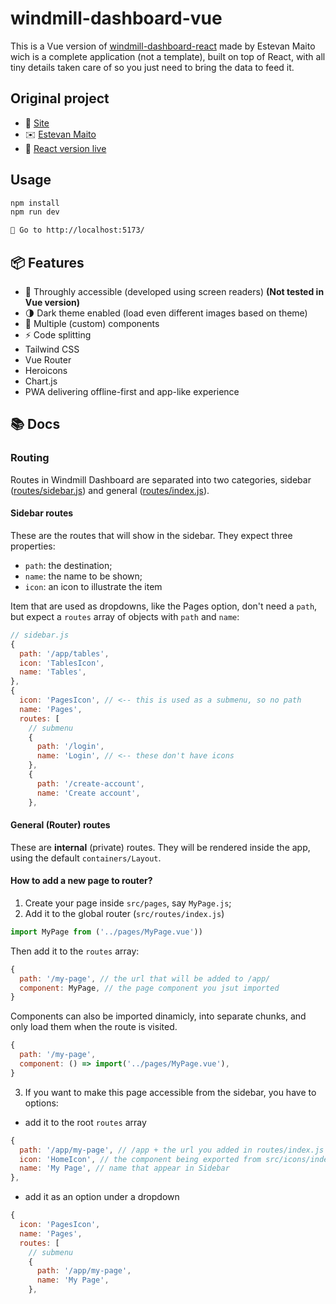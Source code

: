 # windmill-dashboard-vue

This is a Vue version of [windmill-dashboard-react](https://github.com/estevanmaito/windmill-dashboard-react/) made by Estevan Maito wich is a complete application (not a template), built on top of React, with all tiny details taken care of so you just need to bring the data to feed it.

## Original project

- 🔗 [Site](https://windmillui.com/)
- ✉️ [Estevan Maito](https://twitter.com/estevanmaito)
- 🚀 [React version live](https://windmillui.com/dashboard-react)

## Usage

```bash
npm install
npm run dev

🚀 Go to http://localhost:5173/
```

## 📦 Features

- 🦮 Throughly accessible (developed using screen readers) **(Not tested in Vue version)**
- 🌗 Dark theme enabled (load even different images based on theme)
- 🧩 Multiple (custom) components
- ⚡ Code splitting
- Tailwind CSS
- Vue Router
- Heroicons
- Chart.js
- PWA delivering offline-first and app-like experience

## 📚 Docs

### Routing

Routes in Windmill Dashboard are separated into two categories, sidebar ([routes/sidebar.js](src/routes/sidebar.js)) and general ([routes/index.js](src/routes/index.js)).

#### Sidebar routes

These are the routes that will show in the sidebar. They expect three properties:

- `path`: the destination;
- `name`: the name to be shown;
- `icon`: an icon to illustrate the item

Item that are used as dropdowns, like the Pages option, don't need a `path`, but expect a `routes` array of objects with `path` and `name`:

```js
// sidebar.js
{
  path: '/app/tables',
  icon: 'TablesIcon',
  name: 'Tables',
},
{
  icon: 'PagesIcon', // <-- this is used as a submenu, so no path
  name: 'Pages',
  routes: [
    // submenu
    {
      path: '/login',
      name: 'Login', // <-- these don't have icons
    },
    {
      path: '/create-account',
      name: 'Create account',
    },
```

#### General (Router) routes

These are **internal** (private) routes. They will be rendered inside the app, using the default `containers/Layout`.

#### How to add a new page to router?

1. Create your page inside `src/pages`, say `MyPage.js`;
2. Add it to the global router (`src/routes/index.js`)

```js
import MyPage from ('../pages/MyPage.vue'))
```

Then add it to the `routes` array:

```js
{
  path: '/my-page', // the url that will be added to /app/
  component: MyPage, // the page component you jsut imported
}
```

Components can also be imported dinamicly, into separate chunks, and only load them when the route is visited.

```js
{
  path: '/my-page',
  component: () => import('../pages/MyPage.vue'),
}
```

3. If you want to make this page accessible from the sidebar, you have to options:

- add it to the root `routes` array

```js
{
  path: '/app/my-page', // /app + the url you added in routes/index.js
  icon: 'HomeIcon', // the component being exported from src/icons/index.js
  name: 'My Page', // name that appear in Sidebar
},
```

- add it as an option under a dropdown

```js
{
  icon: 'PagesIcon',
  name: 'Pages',
  routes: [
    // submenu
    {
      path: '/app/my-page',
      name: 'My Page',
    },
```
